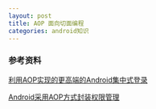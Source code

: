 ```yaml
---
layout: post
title: AOP 面向切面编程
categories: android知识
---
```


### 参考资料 ###

[利用AOP实现的更高端的Android集中式登录](https://mp.weixin.qq.com/s?__biz=MzA5MzI3NjE2MA==&mid=2650243807&idx=1&sn=b36a5eabd3198540b0976231f54b28f1&chksm=886373b0bf14faa6a494cba650e4c5f98dfea8a21f0bb5b820b66345e424e7e48ee016daac5d&mpshare=1&scene=1&srcid=0822BMBGrks08bS2SVdoEAUt#rd)  

[Android采用AOP方式封装权限管理](https://mp.weixin.qq.com/s/-65JWkqVDJXEcq1loLXlng)  